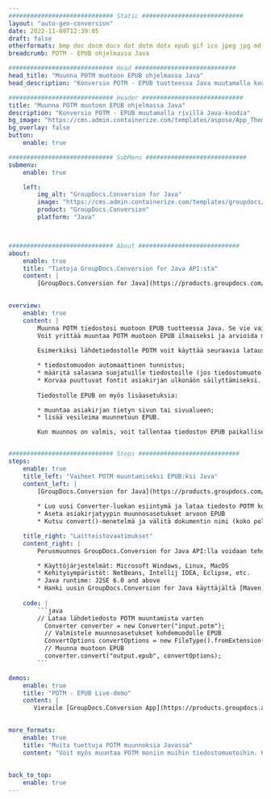 ```yaml
---
############################# Static ############################
layout: "auto-gen-conversion"
date: 2022-11-08T12:39:05
draft: false
otherformats: bmp doc docm docx dot dotm dotx epub gif ico jpeg jpg md odt ott pdf png psd rtf tex tif tiff txt xps
breadcrumb: POTM - EPUB ohjelmassa Java

############################# Head ############################
head_title: "Muunna POTM muotoon EPUB ohjelmassa Java"
head_description: "Konversio POTM - EPUB tuotteessa Java muutamalla koodirivillä. Muunna yli 160 tiedostomuotoa GroupDocs-asiakirjan muunnossovellusliittymällä Java"

############################# Header ############################
title: "Muunna POTM muotoon EPUB ohjelmassa Java"
description: "Konversio POTM - EPUB muutamalla rivillä Java-koodia"
bg_image: "https://cms.admin.containerize.com/templates/aspose/App_Themes/V3/images/bg/header1.png"
bg_overlay: false
button:
    enable: true

############################# SubMenu ############################
submenu:
    enable: true

    left:
        img_alt: "GroupDocs.Conversion for Java"
        image: "https://cms.admin.containerize.com/templates/groupdocs/images/product-logos/90x90-noborder/groupdocs-conversion-java.png"
        product: "GroupDocs.Conversion"
        platform: "Java"



############################# About ############################
about:
    enable: true
    title: "Tietoja GroupDocs.Conversion for Java API:sta"
    content: |
        [GroupDocs.Conversion for Java](https://products.groupdocs.com/conversion/java/) on edistynyt tiedostomuotojen muunnossovellusliittymä, joka muuntaa suosittuja kuva- ja asiakirjamuotoja, kuten Microsoft Office, OpenDocument, PDF, HTML, sähköposti, CAD. ja paljon muuta vain muutamalla koodirivillä. Alkuperäinen API tunnistaa automaattisesti alkuperäisten asiakirjojen muodot ja tarjoaa monia vaihtoehtoja muunnettujen asiakirjojen mukauttamiseen. Asiakirjasta tiedon poimimisen lisäksi se tukee oletusarvoisesti muunnostulosten välimuistia paikalliselle levylle. Kaiken tyyppistä välimuistia voidaan kuitenkin tukea ottamalla käyttöön sopivat rajapinnat - Amazon S3, Dropbox, Google Drive, Windows Azure, Reddis tai muut.
    

overview:
    enable: true
    content: |
        Muunna POTM tiedostosi muotoon EPUB tuotteessa Java. Se vie vain muutaman rivin Java-koodia millä tahansa valitsemallasi alustalla, kuten Windows, Linux tai macOS.
        Voit yrittää muuntaa POTM muotoon EPUB ilmaiseksi ja arvioida muunnostulosten laatua. Yksinkertaisten tiedostomuunnoskomentosarjojen lisäksi voit kokeilla kehittyneempiä vaihtoehtoja lähdetiedoston POTM lataamiseen ja EPUB-tulosteen tallentamiseen. 
        
        Esimerkiksi lähdetiedostolle POTM voit käyttää seuraavia latausvaihtoehtoja:

        * tiedostomuodon automaattinen tunnistus;
        * määritä salasana suojatuille tiedostoille (jos tiedostomuoto tukee sitä);
        * Korvaa puuttuvat fontit asiakirjan ulkonäön säilyttämiseksi.
        
        Tiedostolle EPUB on myös lisäasetuksia:

        * muuntaa asiakirjan tietyn sivun tai sivualueen;
        * lisää vesileima muunnetuun EPUB.

        Kun muunnos on valmis, voit tallentaa tiedoston EPUB paikalliseen tiedostopolkuun tai mihin tahansa kolmannen osapuolen tallennustilaan, kuten FTP, Amazon S3, Google Drive, Dropbox jne. Huomaa - muuntaaksesi POTM osoitteeseen EPUB, sinun ei tarvitse asentaa lisäohjelmistoja, kuten MS Officea, Open Officea, Adobe Acrobat Readeria jne.


############################# Steps ############################
steps:
    enable: true
    title_left: "Vaiheet POTM muuntamiseksi EPUB:ksi Java"
    content_left: |
        [GroupDocs.Conversion for Java](https://products.groupdocs.com/conversion/java/) antaa kehittäjille mahdollisuuden muuntaa POTM-tiedoston helposti muotoon EPUB muutamalla koodirivillä.
        
        * Luo uusi Converter-luokan esiintymä ja lataa tiedosto POTM koko polulla
        * Aseta asiakirjatyypin muunnosasetukset arvoon EPUB
        * Kutsu convert()-menetelmä ja välitä dokumentin nimi (koko polku) ja muoto (EPUB) parametriksi

    title_right: "Laitteistovaatimukset"
    content_right: |
        Perusmuunnos GroupDocs.Conversion for Java API:lla voidaan tehdä muutamalla koodirivillä. API-liittymiämme tuetaan kaikilla tärkeimmillä alustoilla ja käyttöjärjestelmillä. Ennen kuin suoritat alla olevan koodin, varmista, että järjestelmääsi on asennettu seuraavat edellytykset.

        * Käyttöjärjestelmät: Microsoft Windows, Linux, MacOS
        * Kehitysympäristöt: NetBeans, Intellij IDEA, Eclipse, etc.
        * Java runtime: J2SE 6.0 and above
        * Hanki uusin GroupDocs.Conversion for Java käyttäjältä [Maven](https://repository.groupdocs.com/webapp/#/artifacts/browse/tree/General/repo/com/groupdocs/groupdocs-conversion)
         
    code: |
        ```java    
        // Lataa lähdetiedosto POTM muuntamista varten
          Converter converter = new Converter("input.potm");
          // Valmistele muunnosasetukset kohdemuodolle EPUB
          ConvertOptions convertOptions = new FileType().fromExtension("epub").getConvertOptions();
          // Muunna muotoon EPUB
          converter.convert("output.epub", convertOptions);
        ```

demos:
    enable: true
    title: "POTM - EPUB Live-demo"
    content: |
       Vieraile [GroupDocs.Conversion App](https://products.groupdocs.app/conversion/family) -verkkosivustollamme ja kokeile konversiota POTM to EPUB nyt. Ilmaisella demolla on seuraavat edut
          

more_formats:
    enable: true
    title: "Muita tuettuja POTM muunnoksia Javassa"
    content: "Voit myös muuntaa POTM moniin muihin tiedostomuotoihin. Katso alla oleva luettelo."
       
       
back_to_top:
    enable: true
---
```

